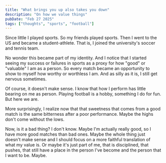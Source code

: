 ```yaml
---
title: "What brings you up also takes you down"
description: "On how we value things"
pubDate: "Feb 27 2025"
tags: ["thoughts", "sports", "football"]
---
```


Since little I played sports. So my friends played sports. Then I went to the US and became a student-athlete. That is, I joined the university's soccer and tennis team.

No wonder this became part of my identity. And I notice that I started seeing my success or failures in sports as a proxy for how "good" or "valuable" I am as a person. So every match became an opportunity to show to myself how worthy or worthless I am. And as silly as it is, I still get nervous sometimes.

Of course, it doesn't make sense. I know that how I perform has little bearing on me as person. Playing football is a hobby, something I do for fun. But here we are.

More surprisingly, I realize now that that sweetness that comes from a good match is the same bitterness after a poor performance. Maybe the highs don't come without the lows.

Now, is it a bad thing? I don't know. Maybe I'm actually really good, so I have more good matches than bad ones. Maybe the whole thing just doesn't make sense and I should focus on a more faithful translation of what my value is. Or maybe it's just part of me, that is disciplined, that pushes, that still have a place in the person I've become and the person that I want to be. Maybe.
